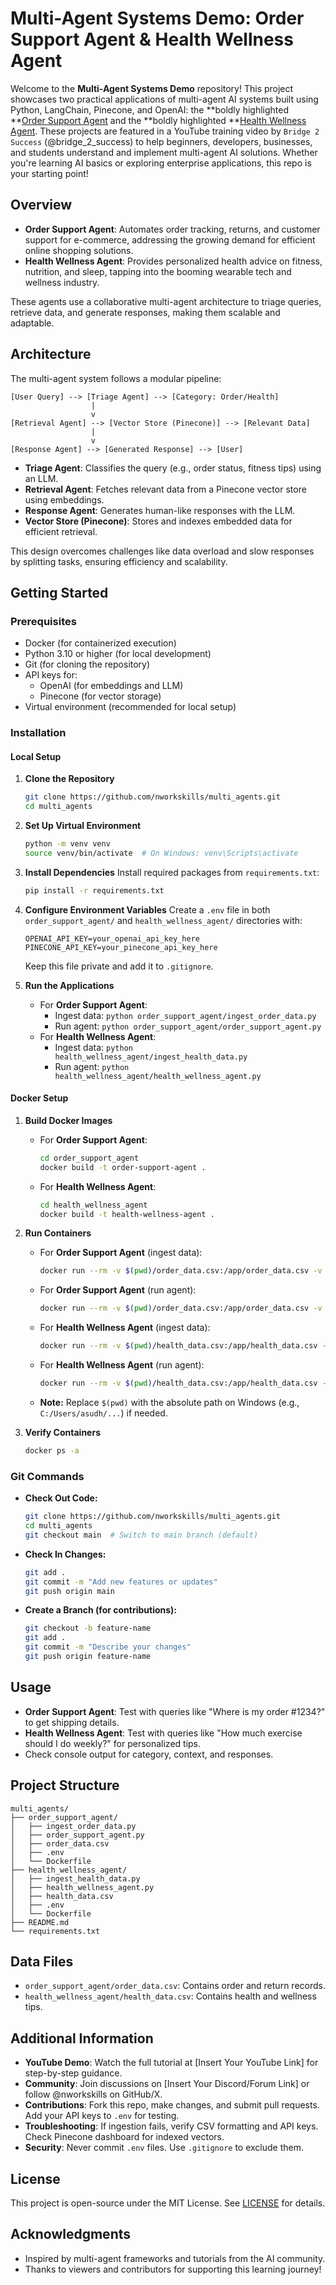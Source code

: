 # Multi-Agent Systems Demo: **Order Support Agent** & **Health Wellness Agent**

Welcome to the **Multi-Agent Systems Demo** repository! This project showcases two practical applications of multi-agent AI systems built using Python, LangChain, Pinecone, and OpenAI: the **boldly highlighted **[Order Support Agent](#order-support-agent) and the **boldly highlighted **[Health Wellness Agent](#health-wellness-agent). These projects are featured in a YouTube training video by `Bridge 2 Success` (@bridge_2_success) to help beginners, developers, businesses, and students understand and implement multi-agent AI solutions. Whether you're learning AI basics or exploring enterprise applications, this repo is your starting point!

## Overview
- **Order Support Agent**: Automates order tracking, returns, and customer support for e-commerce, addressing the growing demand for efficient online shopping solutions.
- **Health Wellness Agent**: Provides personalized health advice on fitness, nutrition, and sleep, tapping into the booming wearable tech and wellness industry.

These agents use a collaborative multi-agent architecture to triage queries, retrieve data, and generate responses, making them scalable and adaptable.

## Architecture
The multi-agent system follows a modular pipeline:
```
[User Query] --> [Triage Agent] --> [Category: Order/Health]
                  |
                  v
[Retrieval Agent] --> [Vector Store (Pinecone)] --> [Relevant Data]
                  |
                  v
[Response Agent] --> [Generated Response] --> [User]
```
- **Triage Agent**: Classifies the query (e.g., order status, fitness tips) using an LLM.
- **Retrieval Agent**: Fetches relevant data from a Pinecone vector store using embeddings.
- **Response Agent**: Generates human-like responses with the LLM.
- **Vector Store (Pinecone)**: Stores and indexes embedded data for efficient retrieval.

This design overcomes challenges like data overload and slow responses by splitting tasks, ensuring efficiency and scalability.

## Getting Started

### Prerequisites
- Docker (for containerized execution)
- Python 3.10 or higher (for local development)
- Git (for cloning the repository)
- API keys for:
  - OpenAI (for embeddings and LLM)
  - Pinecone (for vector storage)
- Virtual environment (recommended for local setup)

### Installation

#### Local Setup
1. **Clone the Repository**
   ```bash
   git clone https://github.com/nworkskills/multi_agents.git
   cd multi_agents
   ```

2. **Set Up Virtual Environment**
   ```bash
   python -m venv venv
   source venv/bin/activate  # On Windows: venv\Scripts\activate
   ```

3. **Install Dependencies**
   Install required packages from `requirements.txt`:
   ```bash
   pip install -r requirements.txt
   ```

4. **Configure Environment Variables**
   Create a `.env` file in both `order_support_agent/` and `health_wellness_agent/` directories with:
   ```
   OPENAI_API_KEY=your_openai_api_key_here
   PINECONE_API_KEY=your_pinecone_api_key_here
   ```
   Keep this file private and add it to `.gitignore`.

5. **Run the Applications**
   - For **Order Support Agent**:
     - Ingest data: `python order_support_agent/ingest_order_data.py`
     - Run agent: `python order_support_agent/order_support_agent.py`
   - For **Health Wellness Agent**:
     - Ingest data: `python health_wellness_agent/ingest_health_data.py`
     - Run agent: `python health_wellness_agent/health_wellness_agent.py`

#### Docker Setup
1. **Build Docker Images**
   - For **Order Support Agent**:
     ```bash
     cd order_support_agent
     docker build -t order-support-agent .
     ```
   - For **Health Wellness Agent**:
     ```bash
     cd health_wellness_agent
     docker build -t health-wellness-agent .
     ```

2. **Run Containers**
   - For **Order Support Agent** (ingest data):
     ```bash
     docker run --rm -v $(pwd)/order_data.csv:/app/order_data.csv -v $(pwd)/.env:/app/.env order-support-agent ingest
     ```
   - For **Order Support Agent** (run agent):
     ```bash
     docker run --rm -v $(pwd)/order_data.csv:/app/order_data.csv -v $(pwd)/.env:/app/.env order-support-agent run
     ```
   - For **Health Wellness Agent** (ingest data):
     ```bash
     docker run --rm -v $(pwd)/health_data.csv:/app/health_data.csv -v $(pwd)/.env:/app/.env health-wellness-agent ingest
     ```
   - For **Health Wellness Agent** (run agent):
     ```bash
     docker run --rm -v $(pwd)/health_data.csv:/app/health_data.csv -v $(pwd)/.env:/app/.env health-wellness-agent run
     ```
   - **Note:** Replace `$(pwd)` with the absolute path on Windows (e.g., `C:/Users/asudh/...`) if needed.

3. **Verify Containers**
   ```bash
   docker ps -a
   ```

### Git Commands
- **Check Out Code:**
  ```bash
  git clone https://github.com/nworkskills/multi_agents.git
  cd multi_agents
  git checkout main  # Switch to main branch (default)
  ```
- **Check In Changes:**
  ```bash
  git add .
  git commit -m "Add new features or updates"
  git push origin main
  ```
- **Create a Branch (for contributions):**
  ```bash
  git checkout -b feature-name
  git add .
  git commit -m "Describe your changes"
  git push origin feature-name
  ```

## Usage
- **Order Support Agent**: Test with queries like "Where is my order #1234?" to get shipping details.
- **Health Wellness Agent**: Test with queries like "How much exercise should I do weekly?" for personalized tips.
- Check console output for category, context, and responses.

## Project Structure
```
multi_agents/
├── order_support_agent/
│   ├── ingest_order_data.py
│   ├── order_support_agent.py
│   ├── order_data.csv
│   ├── .env
│   └── Dockerfile
├── health_wellness_agent/
│   ├── ingest_health_data.py
│   ├── health_wellness_agent.py
│   ├── health_data.csv
│   ├── .env
│   └── Dockerfile
├── README.md
└── requirements.txt
```

## Data Files
- `order_support_agent/order_data.csv`: Contains order and return records.
- `health_wellness_agent/health_data.csv`: Contains health and wellness tips.

## Additional Information
- **YouTube Demo**: Watch the full tutorial at [Insert Your YouTube Link] for step-by-step guidance.
- **Community**: Join discussions on [Insert Your Discord/Forum Link] or follow @nworkskills on GitHub/X.
- **Contributions**: Fork this repo, make changes, and submit pull requests. Add your API keys to `.env` for testing.
- **Troubleshooting**: If ingestion fails, verify CSV formatting and API keys. Check Pinecone dashboard for indexed vectors.
- **Security**: Never commit `.env` files. Use `.gitignore` to exclude them.

## License
This project is open-source under the MIT License. See [LICENSE](LICENSE) for details.

## Acknowledgments
- Inspired by multi-agent frameworks and tutorials from the AI community.
- Thanks to viewers and contributors for supporting this learning journey!